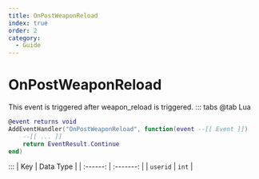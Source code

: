 ```yaml
---
title: OnPostWeaponReload
index: true
order: 2
category:
  - Guide
---
```


# OnPostWeaponReload
This event is triggered after weapon_reload is triggered.
::: tabs
@tab Lua
```lua
@event returns void
AddEventHandler("OnPostWeaponReload", function(event --[[ Event ]])
    --[[ ... ]]
    return EventResult.Continue
end)
```

:::
|    Key   | Data Type |
| :------: | :-------: |
| `userid` |   `int`   |